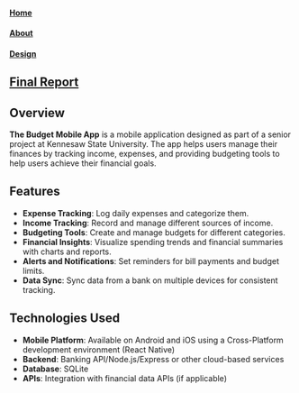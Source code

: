 #### [Home](README.md)
#### [About](about.md) 
#### [Design](Design.md)

## [Final Report](https://kennesawedu-my.sharepoint.com/:w:/r/personal/jwats164_students_kennesaw_edu/Documents/Final%20report.docx?d=w86624d000a3948439ec5d47713896010&csf=1&web=1&e=uEfVqe) 

## Overview

**The Budget Mobile App** is a mobile application designed as part of a senior project at Kennesaw State University. The app helps users manage their finances by tracking income, expenses, and providing budgeting tools to help users achieve their financial goals.

## Features

- **Expense Tracking**: Log daily expenses and categorize them.
- **Income Tracking**: Record and manage different sources of income.
- **Budgeting Tools**: Create and manage budgets for different categories.
- **Financial Insights**: Visualize spending trends and financial summaries with charts and reports.
- **Alerts and Notifications**: Set reminders for bill payments and budget limits.
- **Data Sync**: Sync data from a bank on multiple devices for consistent tracking.

## Technologies Used

- **Mobile Platform**: Available on Android and iOS using a Cross-Platform development environment (React Native)
- **Backend**: Banking API/Node.js/Express or other cloud-based services
- **Database**: SQLite
- **APIs**: Integration with financial data APIs (if applicable)


